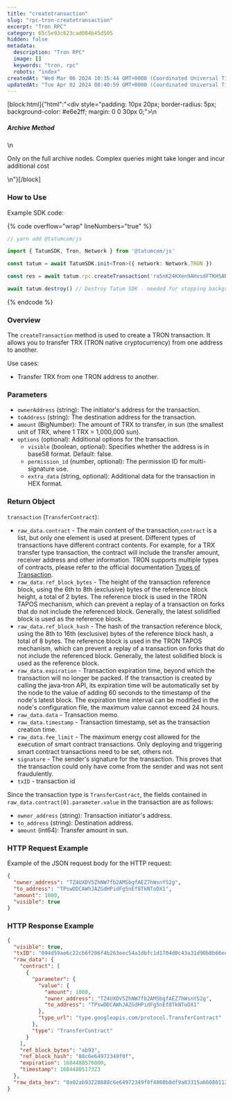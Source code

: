 ```yaml
---
title: "createtransaction"
slug: "rpc-tron-createtransaction"
excerpt: "Tron RPC"
category: 65c5e93c623cad004b45d505
hidden: false
metadata: 
  description: "Tron RPC"
  image: []
  keywords: "tron, rpc"
  robots: "index"
createdAt: "Wed Mar 06 2024 10:35:44 GMT+0000 (Coordinated Universal Time)"
updatedAt: "Tue Apr 02 2024 08:40:59 GMT+0000 (Coordinated Universal Time)"
---
```

[block:html]{"html":"<div style=\"padding: 10px 20px; border-radius: 5px; background-color: #e6e2ff; margin: 0 0 30px 0;\">\n  <h5>Archive Method</h5>\n  <p>Only on the full archive nodes. Complex queries might take longer and incur additional cost</p>\n</div>"}[/block]

### How to Use

Example SDK code:

{% code overflow="wrap" lineNumbers="true" %}
```typescript
// yarn add @tatumcom/js

import { TatumSDK, Tron, Network } from '@tatumcom/js'

const tatum = await TatumSDK.init<Tron>({ network: Network.TRON })

const res = await tatum.rpc.createTransaction('ra5nK24KXen9AHvsdFTKHSANinZseWnPcX', 'rz6oqD16GHJmfRwK2viGm6jEM2r7QqzVvP', 1000, { visible: true })

await tatum.destroy() // Destroy Tatum SDK - needed for stopping background jobs
```
{% endcode %}

### Overview

The `createTransaction` method is used to create a TRON transaction. It allows you to transfer TRX (TRON native cryptocurrency) from one address to another.

Use cases:

* Transfer TRX from one TRON address to another.

### Parameters

* `ownerAddress` (string): The initiator's address for the transaction.
* `toAddress` (string): The destination address for the transaction.
* `amount` (BigNumber): The amount of TRX to transfer, in sun (the smallest unit of TRX, where 1 TRX = 1,000,000 sun).
* `options` (optional): Additional options for the transaction.
  * `visible` (boolean, optional): Specifies whether the address is in base58 format. Default: false.
  * `permission_id` (number, optional): The permission ID for multi-signature use.
  * `extra_data` (string, optional): Additional data for the transaction in HEX format.

### Return Object

`transaction` (`TransferContract`):&#x20;

* `raw_data.contract` - The main content of the transaction,`contract` is a list, but only one element is used at present. Different types of transactions have different contract contents. For example, for a TRX transfer type transaction, the contract will include the transfer amount, receiver address and other information. TRON supports multiple types of contracts, please refer to the official documentation [Types of Transaction](https://developers.tron.network/docs/tron-protocol-transaction#types-of-transaction).
* `raw_data.ref_block_bytes` - The height of the transaction reference block, using the 6th to 8th (exclusive) bytes of the reference block height, a total of 2 bytes. The reference block is used in the TRON TAPOS mechanism, which can prevent a replay of a transaction on forks that do not include the referenced block. Generally, the latest solidified block is used as the reference block.
* `raw_data.ref_block_hash` - The hash of the transaction reference block, using the 8th to 16th (exclusive) bytes of the reference block hash, a total of 8 bytes. The reference block is used in the TRON TAPOS mechanism, which can prevent a replay of a transaction on forks that do not include the referenced block. Generally, the latest solidified block is used as the reference block.
* `raw_data.expiration` - Transaction expiration time, beyond which the transaction will no longer be packed. If the transaction is created by calling the java-tron API, its expiration time will be automatically set by the node to the value of adding 60 seconds to the timestamp of the node's latest block. The expiration time interval can be modified in the node's configuration file, the maximum value cannot exceed 24 hours.
* `raw_data.data` - Transaction memo.
* `raw_data.timestamp` - Transaction timestamp, set as the transaction creation time.
* `raw_data.fee_limit` - The maximum energy cost allowed for the execution of smart contract transactions. Only deploying and triggering smart contract transactions need to be set, others not.
* `signature` - The sender's signature for the transaction. This proves that the transaction could only have come from the sender and was not sent fraudulently.
* `txID` - transaction id

Since the transaction type is `TransferContract`, the fields contained in `raw_data.contract[0].parameter.value` in the transaction are as follows:

* `owner_address` (string): Transaction initiator's address.
* `to_address` (string): Destination address.
* `amount` (int64): Transfer amount in sun.

### HTTP Request Example

Example of the JSON request body for the HTTP request:

```json
{
  "owner_address": "TZ4UXDV5ZhNW7fb2AMSbgfAEZ7hWsnYS2g",
  "to_address": "TPswDDCAWhJAZGdHPidFg5nEf8TkNToDX1",
  "amount": 1000,
  "visible": true
}
```

### HTTP Response Example

```json
{
  "visible": true,
  "txID": "094d59ae6c22cb6f206f4b263eec54a1dbfc1d1704d0c43a31d90b8b66ee4fbb",
  "raw_data": {
    "contract": [
      {
        "parameter": {
          "value": {
            "amount": 1000,
            "owner_address": "TZ4UXDV5ZhNW7fb2AMSbgfAEZ7hWsnYS2g",
            "to_address": "TPswDDCAWhJAZGdHPidFg5nEf8TkNToDX1"
          },
          "type_url": "type.googleapis.com/protocol.TransferContract"
        },
        "type": "TransferContract"
      }
    ],
    "ref_block_bytes": "ab93",
    "ref_block_hash": "88c6e64972349f0f",
    "expiration": 1684488576000,
    "timestamp": 1684488517323
  },
  "raw_data_hex": "0a02ab93220888c6e64972349f0f4080b8df9a83315a66080112620a2d747970652e676f6f676c65617069732e636f6d2f70726f746f636f6c2e5472616e73666572436f6e747261637412310a1541fd49eda0f23ff7ec1d03b52c3a45991c24cd440e12154198927ffb9f554dc4a453c64b2e553a02d6df514b18e80770cbeddb9a8331"
}
```

